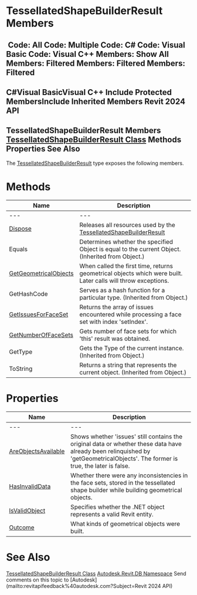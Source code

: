 # TessellatedShapeBuilderResult Members

﻿
 Code: All Code: Multiple Code: C# Code: Visual Basic Code: Visual C++  Members: Show All Members: Filtered Members: Filtered Members: Filtered   
---  
C#Visual BasicVisual C++
Include Protected MembersInclude Inherited Members
Revit 2024 API  
---  
TessellatedShapeBuilderResult Members  
[TessellatedShapeBuilderResult Class](16e1e032-d9fd-2708-0704-ed00b0b85441.md "TessellatedShapeBuilderResult Class") Methods Properties See Also  
---  
The [TessellatedShapeBuilderResult](16e1e032-d9fd-2708-0704-ed00b0b85441.md "TessellatedShapeBuilderResult Class") type exposes the following members.
# Methods
| Name | Description |
| --- | --- |
| --- | --- | --- |
| [Dispose](c6fe4067-905b-9f4a-7403-ec7ee52a5ca7.md "Dispose Method") | Releases all resources used by the [TessellatedShapeBuilderResult](16e1e032-d9fd-2708-0704-ed00b0b85441.md "TessellatedShapeBuilderResult Class") |
| Equals | Determines whether the specified Object is equal to the current Object. (Inherited from Object.) |
| [GetGeometricalObjects](3c5c4efb-8960-869f-76c0-338979e5a484.md "GetGeometricalObjects Method") | When called the first time, returns geometrical objects which were built. Later calls will throw exceptions. |
| GetHashCode | Serves as a hash function for a particular type.  (Inherited from Object.) |
| [GetIssuesForFaceSet](9063460c-2dd8-a00e-6519-8733117870cb.md "GetIssuesForFaceSet Method") | Returns the array of issues encountered while processing a face set with index 'setIndex'. |
| [GetNumberOfFaceSets](c5e36953-ef39-f868-f49b-313db8055bcc.md "GetNumberOfFaceSets Method") | Gets number of face sets for which 'this' result was obtained. |
| GetType | Gets the Type of the current instance. (Inherited from Object.) |
| ToString | Returns a string that represents the current object. (Inherited from Object.) |

# Properties
| Name | Description |
| --- | --- |
| --- | --- | --- |
| [AreObjectsAvailable](ea616568-4dc6-0ea7-8bf9-f0d91d4fca66.md "AreObjectsAvailable Property") | Shows whether 'issues' still contains the original data or whether these data have already been relinquished by 'getGeometricalObjects'. The former is true, the later is false. |
| [HasInvalidData](032f5f15-04f3-1257-14a2-2eb47d7bdf36.md "HasInvalidData Property") | Whether there were any inconsistencies in the face sets, stored in the tessellated shape builder while building geometrical objects. |
| [IsValidObject](8b8076fd-3775-a91b-40f2-fb7145028d66.md "IsValidObject Property") | Specifies whether the .NET object represents a valid Revit entity. |
| [Outcome](2da60445-35fa-81b1-e3df-e56f0ec408a1.md "Outcome Property") | What kinds of geometrical objects were built. |

# See Also
[TessellatedShapeBuilderResult Class](16e1e032-d9fd-2708-0704-ed00b0b85441.md "TessellatedShapeBuilderResult Class")
[Autodesk.Revit.DB Namespace](87546ba7-461b-c646-cbb1-2cb8f5bff8b2.md "Autodesk.Revit.DB Namespace")
Send comments on this topic to [Autodesk](mailto:revitapifeedback%40autodesk.com?Subject=Revit 2024 API)